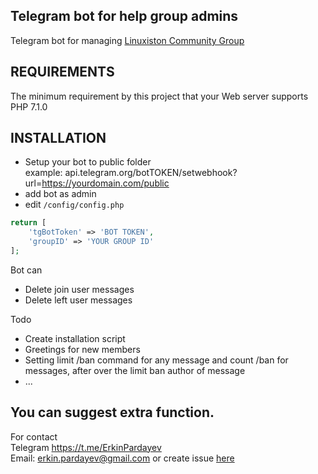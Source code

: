 Telegram bot for help group admins  
-------
Telegram bot for managing [Linuxiston Community Group](https://t.me/linuxiston)

REQUIREMENTS
----

The minimum requirement by this project that your Web server supports PHP 7.1.0

INSTALLATION
------------
- Setup your bot to public folder  
example: api.telegram.org/botTOKEN/setwebhook?url=https://yourdomain.com/public
- add bot as admin
- edit `/config/config.php`
```php
return [
	'tgBotToken' => 'BOT TOKEN',
	'groupID' => 'YOUR GROUP ID'
];
```

Bot can
 - Delete join user messages
 - Delete left user messages  

Todo
  - Create installation script
  - Greetings for new members
  - Setting limit /ban command for any message and count /ban for messages, after over the limit ban author of message
  - ...

You can suggest extra function.
----
For contact  
Telegram https://t.me/ErkinPardayev  
Email: erkin.pardayev@gmail.com
or create issue [here](https://github.com/Linuxiston/tg-admin-helper/issues)
